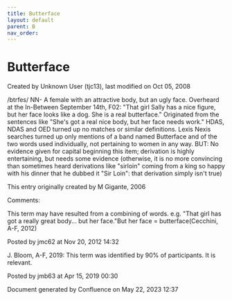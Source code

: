 ```yaml
---
title: Butterface
layout: default
parent: B
nav_order:
---
```


# Butterface

Created by  Unknown User (tjc13), last modified on Oct 05, 2008

/btrfes/ NN- A female with an attractive body, but an ugly face. Overheard at the In-Between September 14th, F02: &quot;That girl Sally has a nice figure, but her face looks like a dog. She is a real butterface.&quot; Originated from the sentences like &quot;She's got a real nice body, but her face needs work.&quot; HDAS, NDAS and OED turned up no matches or similar definitions. Lexis Nexis searches turned up only mentions of a band named Butterface and of the two words used individually, not pertaining to women in any way. BUT: No evidence given for capital beginning this item; derivation is highly entertaining, but needs some evidence (otherwise, it is no more convincing than sometimes heard derivations like &quot;sirloin&quot; coming from a king so happy with his dinner that he dubbed it &quot;Sir Loin&quot;: that derivation simply isn't true)

This entry originally created by M Gigante, 2006

Comments:

This term may have resulted from a combining of words. e.g. &quot;That girl has got a really great body... but her face.&quot;But her face = butterface(Cecchini, A-F, 2012)

Posted by jmc62 at Nov 20, 2012 14:32

J. Bloom, A-F, 2019: This term was identified by 90% of participants. It is relevant. 

Posted by jmb63 at Apr 15, 2019 00:30

Document generated by Confluence on May 22, 2023 12:37


